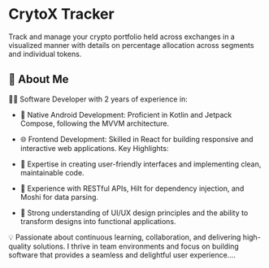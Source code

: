 # CrytoX Tracker

Track and manage your crypto portfolio held across exchanges in a visualized manner with details on percentage allocation across segments and individual tokens.



## 🚀 About Me
👨‍💻 Software Developer with 2 years of experience in:

* 📱 Native Android Development: Proficient in Kotlin and Jetpack Compose, following the MVVM architecture.

* 🌐 Frontend Development: Skilled in React for building responsive and interactive web applications.
Key Highlights:

* 🚀 Expertise in creating user-friendly interfaces and implementing clean, maintainable code.
* 🔗 Experience with RESTful APIs, Hilt for dependency injection, and Moshi for data parsing.
* 🎨 Strong understanding of UI/UX design principles and the ability to transform designs into functional applications.

💡 Passionate about continuous learning, collaboration, and delivering high-quality solutions. I thrive in team environments and focus on building software that provides a seamless and delightful user experience....

